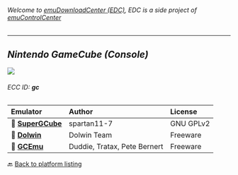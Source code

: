 ###### Welcome to [emuDownloadCenter (EDC)](https://github.com/PhoenixInteractiveNL/emuDownloadCenter/wiki/), EDC is a side project of [emuControlCenter](https://github.com/PhoenixInteractiveNL/emuControlCenter/wiki/)
***
## _Nintendo GameCube (Console)_
![](https://raw.githubusercontent.com/wiki/PhoenixInteractiveNL/emuDownloadCenter/images_platform/ecc_gc_teaser.png)
###### ECC ID: **gc**

| Emulator   | Author      | License     |
|:-----------|:------------|:------------|
| :file_folder: [**SuperGCube**](https://github.com/PhoenixInteractiveNL/emuDownloadCenter/wiki/Emulator-supergcube#menu) | spartan11-7 | GNU GPLv2 |
| :file_folder: [**Dolwin**](https://github.com/PhoenixInteractiveNL/emuDownloadCenter/wiki/Emulator-dolwin#menu) | Dolwin Team | Freeware |
| :file_folder: [**GCEmu**](https://github.com/PhoenixInteractiveNL/emuDownloadCenter/wiki/Emulator-gcemu#menu) | Duddie, Tratax, Pete Bernert | Freeware |

:back: [Back to platform listing](https://github.com/PhoenixInteractiveNL/emuDownloadCenter/wiki/EDC-Platform-List)
